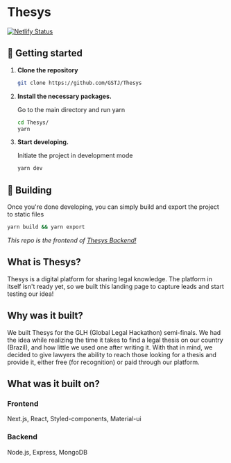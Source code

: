 # Thesys

[![Netlify Status](https://api.netlify.com/api/v1/badges/17d64968-e9e7-4733-b46c-4dfb9a4b7eb0/deploy-status)](https://app.netlify.com/sites/optimistic-easley-e6332b/deploys)

## 🚀 Getting started

1.  **Clone the repository**

    ```sh
    git clone https://github.com/GSTJ/Thesys
    ```

2.  **Install the necessary packages.**

    Go to the main directory and run yarn

    ```sh
    cd Thesys/
    yarn
    ```

3.  **Start developing.**

    Initiate the project in development mode

    ```sh
    yarn dev
    ```

## 🚀 Building

Once you're done developing, you can simply build and export the project to static files

```sh
yarn build && yarn export
```

_This repo is the frontend of [Thesys Backend!](https://github.com/GSTJ/ThesysBackend)_

## What is Thesys?

Thesys is a digital platform for sharing legal knowledge. The platform in itself isn't ready yet, so we built this landing page to capture leads and start testing our idea!

## Why was it built?

We built Thesys for the GLH (Global Legal Hackathon) semi-finals.
We had the idea while realizing the time it takes to find a legal thesis on our country (Brazil), and how little we used one after writing it. With that in mind, we decided to give lawyers the ability to reach those looking for a thesis and provide it, either free (for recognition) or paid through our platform.

## What was it built on?

### Frontend

Next.js, React, Styled-components, Material-ui

### Backend

Node.js, Express, MongoDB
